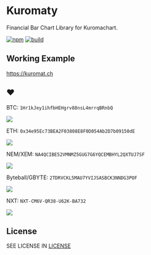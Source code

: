 # Kuromaty

Financial Bar Chart Library for Kuromachart.

[![npm][npm-img]][npm-url]
[![build][travis-img]][travis-url]

## Working Example

https://kuromat.ch

## :heart:

BTC: `1Hr1kJey1ihfbHEHgrv88nsL4mrrqBRnbQ`

![](https://chart.googleapis.com/chart?chs=150x150&cht=qr&chl=1Hr1kJey1ihfbHEHgrv88nsL4mrrqBRnbQ)

ETH: `0x34e95Ec73BEA2F03808E8F0D054Ab2D7b09150dE`

![](https://chart.googleapis.com/chart?chs=150x150&cht=qr&chl=0x34e95Ec73BEA2F03808E8F0D054Ab2D7b09150dE)

NEM/XEM: `NA4QCIBE52VMNMZ5GUG7G6YQCEMBHYL2QXTUJ7SF`

![](https://chart.googleapis.com/chart?chs=150x150&cht=qr&chl=NA4QCIBE52VMNMZ5GUG7G6YQCEMBHYL2QXTUJ7SF)

Byteball/GBYTE: `2TDRVCKL5MAU7YVIJSASBCK3NNDG3POF`

![](https://chart.googleapis.com/chart?chs=150x150&cht=qr&chl=2TDRVCKL5MAU7YVIJSASBCK3NNDG3POF)

NXT: `NXT-CM6V-QR38-U62K-BA732`

![](https://chart.googleapis.com/chart?chs=150x150&cht=qr&chl=NXT-CM6V-QR38-U62K-BA732)

## License

SEE LICENSE IN [LICENSE](LICENSE)

[npm-img]: https://img.shields.io/npm/v/kuromaty.svg
[npm-url]: https://www.npmjs.com/package/kuromaty
[travis-img]: https://img.shields.io/travis/kuromaty/kuromaty.svg
[travis-url]: https://travis-ci.org/kuromaty/kuromaty
